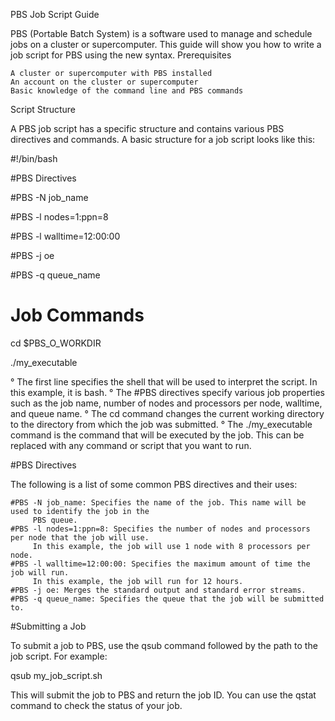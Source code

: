 PBS Job Script Guide

PBS (Portable Batch System) is a software used to manage and schedule jobs on a cluster or supercomputer. This guide will show you how to write a job script for PBS using the new syntax.
Prerequisites

    A cluster or supercomputer with PBS installed
    An account on the cluster or supercomputer
    Basic knowledge of the command line and PBS commands

Script Structure

A PBS job script has a specific structure and contains various PBS directives and commands. A basic structure for a job script looks like this:

#!/bin/bash

#PBS Directives

#PBS -N job_name

#PBS -l nodes=1:ppn=8

#PBS -l walltime=12:00:00

#PBS -j oe

#PBS -q queue_name

# Job Commands
cd $PBS_O_WORKDIR

./my_executable

° The first line specifies the shell that will be used to interpret the script. In this example, it is bash.
° The #PBS directives specify various job properties such as the job name, number of nodes and processors
  per node, walltime, and queue name.
° The cd command changes the current working directory to the directory from which the job was submitted.
° The ./my_executable command is the command that will be executed by the job. This can be replaced with 
  any command or script that you want to run.

#PBS Directives

The following is a list of some common PBS directives and their uses:

    #PBS -N job_name: Specifies the name of the job. This name will be used to identify the job in the 
         PBS queue.
    #PBS -l nodes=1:ppn=8: Specifies the number of nodes and processors per node that the job will use. 
         In this example, the job will use 1 node with 8 processors per node.
    #PBS -l walltime=12:00:00: Specifies the maximum amount of time the job will run.
         In this example, the job will run for 12 hours.
    #PBS -j oe: Merges the standard output and standard error streams.
    #PBS -q queue_name: Specifies the queue that the job will be submitted to.

#Submitting a Job

To submit a job to PBS, use the qsub command followed by the path to the job script. For example:

qsub my_job_script.sh

This will submit the job to PBS and return the job ID. You can use the qstat command to check the status 
of your job.

